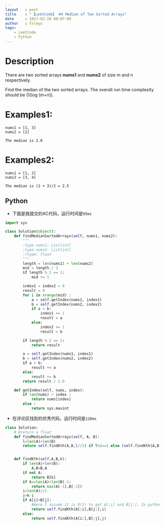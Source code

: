 ```yaml
---
layout   : post
title    : "【LeetCode】 #4 Median of Two Sorted Arrays"
date     : 2017-02-28 00:07:00
author   : fxleyu
tags:
    - LeetCode
    - Python
---
```


# Description
There are two sorted arrays **nums1** and **nums2** of size m and n respectively.

Find the median of the two sorted arrays. The overall run time complexity should be O(log (m+n)).

# Examples1:
```
nums1 = [1, 3]
nums2 = [2]

The median is 2.0
```
# Examples2:
```
nums1 = [1, 2]
nums2 = [3, 4]

The median is (2 + 3)/2 = 2.5
```

## Python
- 下面是我提交的AC代码，运行时间是`95ms`
```python
import sys

class Solution(object):
    def findMedianSortedArrays(self, nums1, nums2):
        """
        :type nums1: List[int]
        :type nums2: List[int]
        :rtype: float
        """
        length = len(nums1) + len(nums2)
        mid = length / 2
        if length % 2 == 1:
            mid += 1

        index1 = index2 = 0
        result = 0
        for i in xrange(mid) :
            a = self.getIndex(nums1, index1)
            b = self.getIndex(nums2, index2)
            if a < b:
                index1 += 1
                result = a
            else:
                index2 += 1
                result = b

        if length % 2 == 1:
            return result

        a = self.getIndex(nums1, index1)
        b = self.getIndex(nums2, index2)
        if a < b:
            result += a
        else:
            result += b
        return result / 2.0

    def getIndex(self, nums, index):
        if len(nums) > index :
            return nums[index]
        else :
            return sys.maxint
```
- 在评论区找到的优秀代码，运行时间是`126ms`
```python
class Solution:
    # @return a float
    def findMedianSortedArrays(self, A, B):
        l=len(A)+len(B)
        return self.findKth(A,B,l//2) if l%2==1 else (self.findKth(A,B,l//2-1)+self.findKth(A,B,l//2))/2.0


    def findKth(self,A,B,k):
        if len(A)>len(B):
            A,B=B,A
        if not A:
            return B[k]
        if k==len(A)+len(B)-1:
            return max(A[-1],B[-1])
        i=len(A)//2
        j=k-i
        if A[i]>B[j]:
            #Here I assume it is O(1) to get A[:i] and B[j:]. In python, it's not but in cpp it is.
            return self.findKth(A[:i],B[j:],i)
        else:
            return self.findKth(A[i:],B[:j],j)
```
